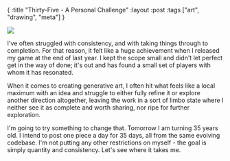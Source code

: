 {
:title "Thirty-Five - A Personal Challenge"
:layout :post
:tags ["art", "drawing", "meta"]
}

![](/img/thirty-five/intro.jpg)

I've often struggled with consistency, and with taking things through to completion. For that reason, it felt like a huge achievement when I released my game at the end of last year. I kept the scope small and didn't let perfect get in the way of done; it's out and has found a small set of players with whom it has resonated.

When it comes to creating generative art, I often hit what feels like a local maximum with an idea and struggle to either fully refine it or explore another direction altogether, leaving the work in a sort of limbo state where I neither see it as complete and worth sharing, nor ripe for further exploration.

I'm going to try something to change that. Tomorrow I am turning 35 years old. I intend to post one piece a day for 35 days, all from the same evolving codebase. I'm not putting any other restrictions on myself - the goal is simply quantity and consistency. Let's see where it takes me.
